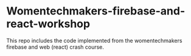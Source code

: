 # Womentechmakers-firebase-and-react-workshop

This repo includes the code implemented from the womentechmakers firebase and web (react) crash course.
